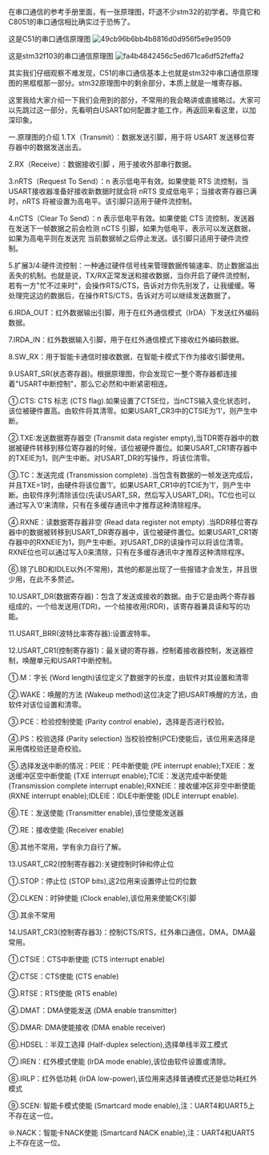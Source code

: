 在串口通信的参考手册里面，有一张原理图，吓退不少stm32的初学者。毕竟它和C8051的串口通信相比确实过于恐怖了。

这是C51的串口通信原理图
![49cb96b6bb4b8816d0d956f5e9e9509](https://github.com/user-attachments/assets/eb065ed8-88c8-4847-8212-40dfc6b5c51c)

这是stm32f103的串口通信原理图
![fa4b4842456c5ed671ca6df52feffa2](https://github.com/user-attachments/assets/9943e792-33f9-4ba3-ac86-cbc443b6e3cb)

其实我们仔细观察不难发现，C51的串口通信基本上也就是stm32中串口通信原理图的黑框框那一部分。stm32原理图中的剩余部分，本质上就是一堆寄存器。

这里我给大家介绍一下我们会用到的部分，不常用的我会略讲或直接略过。大家可以先跳过这一部分，先看明白USART如何配置才能工作，再返回来看这里，以加深印象。

一.原理图的介绍
1.TX（Transmit）：数据发送引脚，用于将 USART 发送移位寄存器中的数据发送出去。

2.RX（Receive）：数据接收引脚 ，用于接收外部串行数据。

3.nRTS（Request To Send）：n 表示低电平有效。如果使能 RTS 流控制，当USART接收器准备好接收新数据时就会将 nRTS 变成低电平；当接收寄存器已满时，nRTS 将被设置为高电平。该引脚只适用于硬件流控制。

4.nCTS（Clear To Send）：n 表示低电平有效。如果使能 CTS 流控制，发送器在发送下一帧数据之前会检测 nCTS 引脚，如果为低电平，表示可以发送数据，如果为高电平则在发送完
当前数据帧之后停止发送。该引脚只适用于硬件流控制。

5.扩展3/4:硬件流控制：一种通过硬件信号线来管理数据传输速率、防止数据溢出丢失的机制。也就是说，TX/RX正常发送和接收数据，当你开启了硬件流控制，若有一方"忙不过来时"，会操作RTS/CTS，告诉对方你先别发了，让我缓缓。等处理完这边的数据后，在操作RTS/CTS，告诉对方可以继续发送数据了。

6.IRDA_OUT：红外数据输出引脚，用于在红外通信模式（IrDA）下发送红外编码数据。

7.IRDA_IN：红外数据输入引脚，用于在红外通信模式下接收红外编码数据。

8.SW_RX：用于智能卡通信时接收数据，在智能卡模式下作为接收引脚使用。

9.USART_SR(状态寄存器)。根据原理图，你会发现它一整个寄存器都连接着"USART中断控制"，那么它必然和中断紧密相连。

①.CTS: CTS 标志 (CTS flag).如果设置了CTSE位，当nCTS输入变化状态时，该位被硬件置高。由软件将其清零。如果USART_CR3中的CTSIE为’1’，则产生中断。

②.TXE:发送数据寄存器空 (Transmit data register empty),当TDR寄存器中的数据被硬件转移到移位寄存器的时候，该位被硬件置位。如果USART_CR1寄存器中的TXEIE为1，则产生中断。对USART_DR的写操作，将该位清零。

③.TC：发送完成 (Transmission complete) .当包含有数据的一帧发送完成后，并且TXE=1时，由硬件将该位置’1’。如果USART_CR1中的TCIE为’1’，则产生中断。由软件序列清除该位(先读USART_SR，然后写入USART_DR)。TC位也可以通过写入’0’来清除，只有在多缓存通讯中才推荐这种清除程序。

④.RXNE：读数据寄存器非空 (Read data register not empty) .当RDR移位寄存器中的数据被转移到USART_DR寄存器中，该位被硬件置位。如果USART_CR1寄存器中的RXNEIE为1，则产生中断。对USART_DR的读操作可以将该位清零。RXNE位也可以通过写入0来清除，只有在多缓存通讯中才推荐这种清除程序。

⑥.除了LBD和IDLE以外(不常用)，其他的都是出现了一些报错才会发生，并且很少用，在此不多赘述。

10.USART_DR(数据寄存器)：包含了发送或接收的数据。由于它是由两个寄存器组成的，一个给发送用(TDR)，一个给接收用(RDR)，该寄存器兼具读和写的功能。

11.USART_BRR(波特比率寄存器):设置波特率。

12.USART_CR1(控制寄存器1)：最关键的寄存器，控制着接收器控制，发送器控制，唤醒单元和USART中断控制。

①.M：字长 (Word length)该位定义了数据字的长度，由软件对其设置和清零

②.WAKE：唤醒的方法 (Wakeup method)这位决定了把USART唤醒的方法，由软件对该位设置和清零。

③.PCE：检验控制使能 (Parity control enable)，选择是否进行校验。

④.PS：校验选择 (Parity selection) 当校验控制(PCE)使能后，该位用来选择是采用偶校验还是奇校验。

⑤.选择发送中断的情况：PEIE：PE中断使能 (PE interrupt enable);TXEIE：发送缓冲区空中断使能 (TXE interrupt enable);TCIE：发送完成中断使能 (Transmission complete interrupt enable);RXNEIE：接收缓冲区非空中断使能 (RXNE interrupt enable);IDLEIE：IDLE中断使能 (IDLE interrupt enable).

⑥.TE：发送使能 (Transmitter enable),该位使能发送器

⑦.RE：接收使能 (Receiver enable)

⑧.其他不常用，学有余力自行了解。

13.USART_CR2(控制寄存器2):关键控制时钟和停止位

①.STOP：停止位 (STOP bits),这2位用来设置停止位的位数

②.CLKEN：时钟使能 (Clock enable),该位用来使能CK引脚

③.其余不常用

14.USART_CR3(控制寄存器3)：控制CTS/RTS，红外串口通信，DMA。DMA最常用。

①.CTSIE：CTS中断使能 (CTS interrupt enable)

②.CTSE：CTS使能 (CTS enable)

③.RTSE：RTS使能 (RTS enable)

④.DMAT：DMA使能发送 (DMA enable transmitter)

⑤.DMAR: DMA使能接收 (DMA enable receiver)

⑥.HDSEL：半双工选择 (Half-duplex selection),选择单线半双工模式

⑦.IREN：红外模式使能 (IrDA mode enable),该位由软件设置或清除。

⑧.IRLP：红外低功耗 (IrDA low-power),该位用来选择普通模式还是低功耗红外模式

⑨.SCEN: 智能卡模式使能 (Smartcard mode enable),注：UART4和UART5上不存在这一位。

⑩.NACK：智能卡NACK使能 (Smartcard NACK enable),注：UART4和UART5上不存在这一位。

